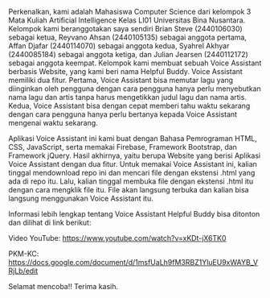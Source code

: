 Perkenalkan, kami adalah Mahasiswa Computer Science dari kelompok 3 Mata Kuliah Artificial Intelligence Kelas LI01 Universitas Bina Nusantara. Kelompok kami beranggotakan 
saya sendiri Brian Steve (2440106030) sebagai	ketua, Reyvano Ahsan (2440105135) sebagai	anggota pertama, Affan Djafar (2440114070) sebagai anggota kedua, Syahrel Akhyar 
(2440085184) sebagai anggota ketiga, dan Julian Jearsen (2440112172) sebagai anggota keempat. Kelompok kami membuat sebuah Voice Assistant berbasis Website, yang 
kami beri nama Helpful Buddy. Voice Assistant memiliki dua fitur. Pertama, Voice Assistant bisa memutar lagu yang diinginkan oleh pengguna dengan cara pengguna hanya perlu 
menyebutkan nama lagu dan artis tanpa harus mengetikkan judul lagu dan nama artis. Kedua, Voice Assistant bisa dengan cepat memberi tahu waktu sekarang dengan cara pengguna 
hanya perlu bertanya kepada Voice Assistant mengenai waktu sekarang.

 Aplikasi Voice Assistant ini kami buat dengan Bahasa Pemrograman HTML, CSS, JavaScript, serta memakai Firebase, Framework Bootstrap, dan Framework jQuery.
 Hasil akhirnya, yaitu berupa Website yang berisi Aplikasi Voice Assistant dengan dua fitur. Untuk memakai Voice Assistant ini, kalian tinggal mendownload repo ini dan mencari file
 dengan ekstensi .html yang ada di repo itu. Lalu, kalian tinggal membuka file dengan ekstensi .html itu dengan cara mengklik file itu. File akan langsung terbuka dan kalian bisa 
 langsung menggunakan Voice Assistant itu.
 
 Informasi lebih lengkap tentang Voice Assistant Helpful Buddy bisa ditonton dan dilihat di link berikut: 
 
 Video YouTube: https://www.youtube.com/watch?v=xKDt-jX6TK0 
 
 PKM-KC: https://docs.google.com/document/d/1msfUaLh9fM3RBZ1YluEU9xWAYB_VRjLb/edit
 
 Selamat mencoba!! Terima kasih.
 
 
 
 


